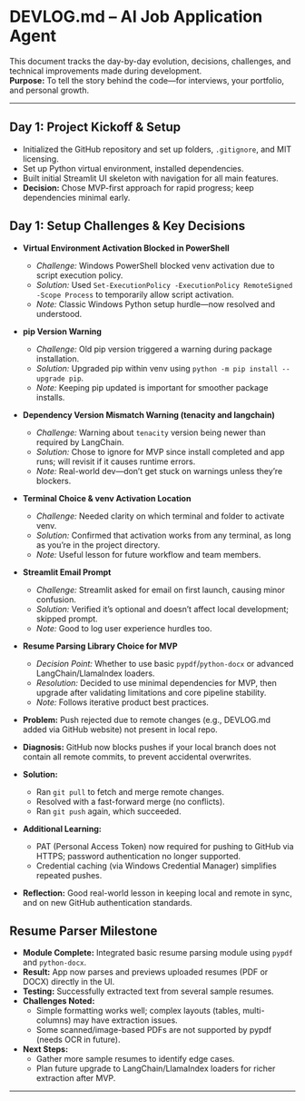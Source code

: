 # DEVLOG.md – AI Job Application Agent

This document tracks the day-by-day evolution, decisions, challenges, and technical improvements made during development.  
**Purpose:** To tell the story behind the code—for interviews, your portfolio, and personal growth.

---

## Day 1: Project Kickoff & Setup

- Initialized the GitHub repository and set up folders, `.gitignore`, and MIT licensing.
- Set up Python virtual environment, installed dependencies.
- Built initial Streamlit UI skeleton with navigation for all main features.
- **Decision:** Chose MVP-first approach for rapid progress; keep dependencies minimal early.

## Day 1: Setup Challenges & Key Decisions

- **Virtual Environment Activation Blocked in PowerShell**
  - *Challenge:* Windows PowerShell blocked venv activation due to script execution policy.
  - *Solution:* Used `Set-ExecutionPolicy -ExecutionPolicy RemoteSigned -Scope Process` to temporarily allow script activation.
  - *Note:* Classic Windows Python setup hurdle—now resolved and understood.

- **pip Version Warning**
  - *Challenge:* Old pip version triggered a warning during package installation.
  - *Solution:* Upgraded pip within venv using `python -m pip install --upgrade pip`.
  - *Note:* Keeping pip updated is important for smoother package installs.

- **Dependency Version Mismatch Warning (tenacity and langchain)**
  - *Challenge:* Warning about `tenacity` version being newer than required by LangChain.
  - *Solution:* Chose to ignore for MVP since install completed and app runs; will revisit if it causes runtime errors.
  - *Note:* Real-world dev—don’t get stuck on warnings unless they’re blockers.

- **Terminal Choice & venv Activation Location**
  - *Challenge:* Needed clarity on which terminal and folder to activate venv.
  - *Solution:* Confirmed that activation works from any terminal, as long as you’re in the project directory.
  - *Note:* Useful lesson for future workflow and team members.

- **Streamlit Email Prompt**
  - *Challenge:* Streamlit asked for email on first launch, causing minor confusion.
  - *Solution:* Verified it’s optional and doesn’t affect local development; skipped prompt.
  - *Note:* Good to log user experience hurdles too.

- **Resume Parsing Library Choice for MVP**
  - *Decision Point:* Whether to use basic `pypdf`/`python-docx` or advanced LangChain/LlamaIndex loaders.
  - *Resolution:* Decided to use minimal dependencies for MVP, then upgrade after validating limitations and core pipeline stability.
  - *Note:* Follows iterative product best practices.
    
- **Problem:** Push rejected due to remote changes (e.g., DEVLOG.md added via GitHub website) not present in local repo.
- **Diagnosis:** GitHub now blocks pushes if your local branch does not contain all remote commits, to prevent accidental overwrites.
- **Solution:** 
  - Ran `git pull` to fetch and merge remote changes.
  - Resolved with a fast-forward merge (no conflicts).
  - Ran `git push` again, which succeeded.
- **Additional Learning:**
  - PAT (Personal Access Token) now required for pushing to GitHub via HTTPS; password authentication no longer supported.
  - Credential caching (via Windows Credential Manager) simplifies repeated pushes.
- **Reflection:** Good real-world lesson in keeping local and remote in sync, and on new GitHub authentication standards.

## Resume Parser Milestone

- **Module Complete:** Integrated basic resume parsing module using `pypdf` and `python-docx`.
- **Result:** App now parses and previews uploaded resumes (PDF or DOCX) directly in the UI.
- **Testing:** Successfully extracted text from several sample resumes.
- **Challenges Noted:** 
  - Simple formatting works well; complex layouts (tables, multi-columns) may have extraction issues.
  - Some scanned/image-based PDFs are not supported by pypdf (needs OCR in future).
- **Next Steps:** 
  - Gather more sample resumes to identify edge cases.
  - Plan future upgrade to LangChain/LlamaIndex loaders for richer extraction after MVP.
---

